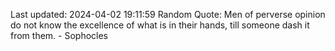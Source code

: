 Last updated: 2024-04-02 19:11:59
Random Quote: Men of perverse opinion do not know the excellence of what is in their hands, till someone dash it from them. - Sophocles